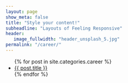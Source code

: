 ```yaml
---
layout: page
show_meta: false
title: "Style your content!"
subheadline: "Layouts of Feeling Responsive"
header:
   image_fullwidth: "header_unsplash_5.jpg"
permalink: "/career/"
---
```

<ul>
    {% for post in site.categories.career %}
    <li><a href="{{ site.url }}{{ post.url }}">{{ post.title }}</a></li>
    {% endfor %}
</ul>
